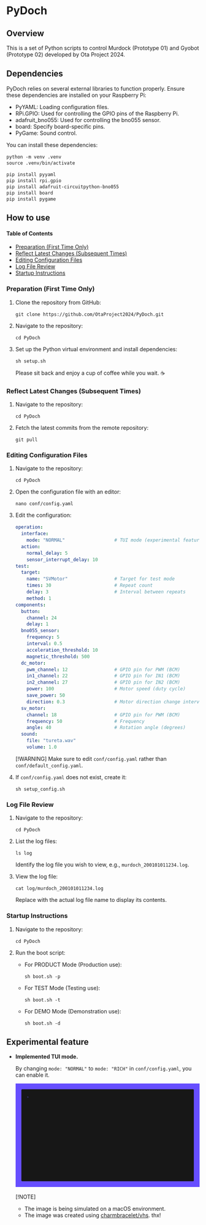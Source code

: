 # PyDoch

## Overview

This is a set of Python scripts to control Murdock (Prototype 01) and Gyobot (Prototype 02) developed by Ota
Project 2024.

## Dependencies

PyDoch relies on several external libraries to function properly.
Ensure these dependencies are installed on your Raspberry Pi:

- PyYAML: Loading configuration files.
- RPi.GPIO: Used for controlling the GPIO pins of the Raspberry Pi.
- adafruit_bno055: Used for controlling the bno055 sensor.
- board: Specify board-specific pins.
- PyGame: Sound control.

You can install these dependencies:

```shell
python -m venv .venv
source .venv/bin/activate
```

```shell
pip install pyyaml
pip install rpi.gpio
pip install adafruit-circuitpython-bno055
pip install board
pip install pygame
```

## How to use

#### Table of Contents

- [Preparation (First Time Only)](#preparation-first-time-only)
- [Reflect Latest Changes (Subsequent Times)](#reflect-latest-changes-subsequent-times)
- [Editing Configuration Files](#editing-configuration-files)
- [Log File Review](#log-file-review)
- [Startup Instructions](#startup-instructions)

### Preparation (First Time Only)

1. Clone the repository from GitHub:

    ```shell
    git clone https://github.com/OtaProject2024/PyDoch.git
    ```

2. Navigate to the repository:

    ```shell
    cd PyDoch
    ```

3. Set up the Python virtual environment and install dependencies:

    ```shell
    sh setup.sh
    ```

   Please sit back and enjoy a cup of coffee while you wait. ☕️

### Reflect Latest Changes (Subsequent Times)

1. Navigate to the repository:

    ```shell
    cd PyDoch
    ```

2. Fetch the latest commits from the remote repository:

    ```shell
    git pull
    ```

### Editing Configuration Files

1. Navigate to the repository:

    ```shell
    cd PyDoch
    ```
2. Open the configuration file with an editor:

    ```shell
    nano conf/config.yaml
    ```

3. Edit the configuration:

    ```yaml:conf/config.yaml
    operation:
      interface:
        mode: "NORMAL"                  # TUI mode (experimental feature)
      action:
        normal_delay: 5
        sensor_interrupt_delay: 10
    test:
      target:
        name: "SVMotor"                 # Target for test mode
        times: 30                       # Repeat count
        delay: 3                        # Interval between repeats
        method: 1
    components:
      button:
        channel: 24
        delay: 1
      bno055_sensor:
        frequency: 5
        interval: 0.5
        acceleration_threshold: 10
        magnetic_threshold: 500
      dc_motor:
        pwm_channel: 12                 # GPIO pin for PWM (BCM)
        in1_channel: 22                 # GPIO pin for IN1 (BCM)
        in2_channel: 27                 # GPIO pin for IN2 (BCM)
        power: 100                      # Motor speed (duty cycle)
        save_power: 50
        direction: 0.3                  # Motor direction change interval
      sv_motor:
        channel: 18                     # GPIO pin for PWM (BCM)
        frequency: 50                   # Frequency
        angle: 40                       # Rotation angle (degrees)
      sound:
        file: "tureta.wav"
        volume: 1.0
    ```
   [!WARNING]
   Make sure to edit ``conf/config.yaml`` rather than ``conf/default_config.yaml``.

4. If ``conf/config.yaml`` does not exist, create it:

    ```shell
    sh setup_config.sh
    ```

### Log File Review

1. Navigate to the repository:

    ```shell
    cd PyDoch
    ```

2. List the log files:

    ```shell
    ls log
    ```

   Identify the log file you wish to view, e.g., ``murdoch_200101011234.log``.

3. View the log file:

    ```shell
    cat log/murdoch_200101011234.log
    ```

   Replace with the actual log file name to display its contents.

### Startup Instructions

1. Navigate to the repository:

    ```shell
    cd PyDoch
    ```

2. Run the boot script:

    - For PRODUCT Mode (Production use):

         ```shell
         sh boot.sh -p
         ```

    - For TEST Mode (Testing use):

         ```shell
         sh boot.sh -t
         ```

    - For DEMO Mode (Demonstration use):

         ```shell
         sh boot.sh -d
         ```

## Experimental feature

- **Implemented TUI mode.**

  By changing ``mode: "NORMAL"`` to ``mode: "RICH"`` in ``conf/config.yaml``, you can enable it.

  ![demo](assets/demo/demo.gif)

  [!NOTE]
    - The image is being simulated on a macOS environment.
    - The image was created using [charmbracelet/vhs](https://github.com/charmbracelet/vhs). thx!
